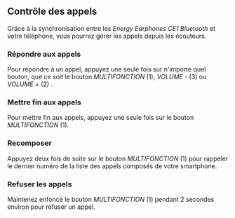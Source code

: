 ## Contrôle des appels

Grâce à la synchronisation entre les *Energy Earphones CE1 Bluetooth* et votre téléphone, vous pourrez gérer les appels depuis les écouteurs.

### Répondre aux appels
Pour répondre à un appel, appuyez une seule fois sur n'importe quel bouton, que ce soit le bouton *MULTIFONCTION* (1), *VOLUME -* (3) ou *VOLUME +* (2) .

### Mettre fin aux appels
Pour mettre fin aux appels, appuyez une seule fois sur le bouton *MULTIFONCTION* (1).

### Recomposer
Appuyez deux fois de suite sur le bouton *MULTIFONCTION* (1) pour rappeler le dernier numéro de la liste des appels composés de votre smartphone.

### Refuser les appels
Maintenez enfoncé le bouton *MULTIFONCTION* (1) pendant 2 secondes environ pour refuser un appel.

